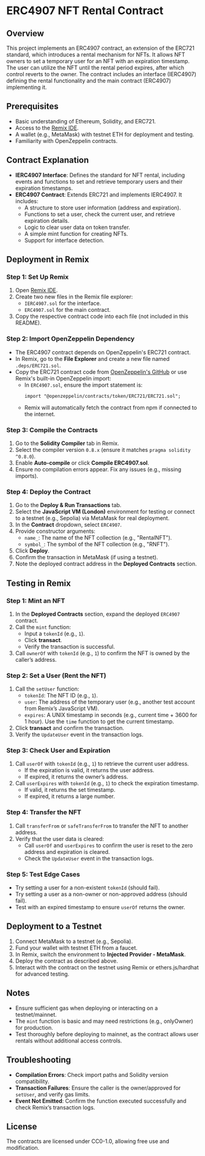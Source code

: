 # ERC4907 NFT Rental Contract

## Overview
This project implements an ERC4907 contract, an extension of the ERC721 standard, which introduces a rental mechanism for NFTs. It allows NFT owners to set a temporary user for an NFT with an expiration timestamp. The user can utilize the NFT until the rental period expires, after which control reverts to the owner. The contract includes an interface (IERC4907) defining the rental functionality and the main contract (ERC4907) implementing it.

## Prerequisites
- Basic understanding of Ethereum, Solidity, and ERC721.
- Access to the [Remix IDE](https://remix.ethereum.org/).
- A wallet (e.g., MetaMask) with testnet ETH for deployment and testing.
- Familiarity with OpenZeppelin contracts.

## Contract Explanation
- **IERC4907 Interface**: Defines the standard for NFT rental, including events and functions to set and retrieve temporary users and their expiration timestamps.
- **ERC4907 Contract**: Extends ERC721 and implements IERC4907. It includes:
  - A structure to store user information (address and expiration).
  - Functions to set a user, check the current user, and retrieve expiration details.
  - Logic to clear user data on token transfer.
  - A simple mint function for creating NFTs.
  - Support for interface detection.

## Deployment in Remix

### Step 1: Set Up Remix
1. Open [Remix IDE](https://remix.ethereum.org/).
2. Create two new files in the Remix file explorer:
   - `IERC4907.sol` for the interface.
   - `ERC4907.sol` for the main contract.
3. Copy the respective contract code into each file (not included in this README).

### Step 2: Import OpenZeppelin Dependency
- The ERC4907 contract depends on OpenZeppelin's ERC721 contract.
- In Remix, go to the **File Explorer** and create a new file named `.deps/ERC721.sol`.
- Copy the ERC721 contract code from [OpenZeppelin's GitHub](https://github.com/OpenZeppelin/openzeppelin-contracts/blob/master/contracts/token/ERC721/ERC721.sol) or use Remix's built-in OpenZeppelin import:
  - In `ERC4907.sol`, ensure the import statement is:
    ```solidity
    import "@openzeppelin/contracts/token/ERC721/ERC721.sol";
    ```
  - Remix will automatically fetch the contract from npm if connected to the internet.

### Step 3: Compile the Contracts
1. Go to the **Solidity Compiler** tab in Remix.
2. Select the compiler version `0.8.x` (ensure it matches `pragma solidity ^0.8.0`).
3. Enable **Auto-compile** or click **Compile ERC4907.sol**.
4. Ensure no compilation errors appear. Fix any issues (e.g., missing imports).

### Step 4: Deploy the Contract
1. Go to the **Deploy & Run Transactions** tab.
2. Select the **JavaScript VM (London)** environment for testing or connect to a testnet (e.g., Sepolia) via MetaMask for real deployment.
3. In the **Contract** dropdown, select `ERC4907`.
4. Provide constructor arguments:
   - `name_`: The name of the NFT collection (e.g., "RentalNFT").
   - `symbol_`: The symbol of the NFT collection (e.g., "RNFT").
5. Click **Deploy**.
6. Confirm the transaction in MetaMask (if using a testnet).
7. Note the deployed contract address in the **Deployed Contracts** section.

## Testing in Remix

### Step 1: Mint an NFT
1. In the **Deployed Contracts** section, expand the deployed `ERC4907` contract.
2. Call the `mint` function:
   - Input a `tokenId` (e.g., `1`).
   - Click **transact**.
   - Verify the transaction is successful.
3. Call `ownerOf` with `tokenId` (e.g., `1`) to confirm the NFT is owned by the caller’s address.

### Step 2: Set a User (Rent the NFT)
1. Call the `setUser` function:
   - `tokenId`: The NFT ID (e.g., `1`).
   - `user`: The address of the temporary user (e.g., another test account from Remix’s JavaScript VM).
   - `expires`: A UNIX timestamp in seconds (e.g., current time + 3600 for 1 hour). Use the `time` function to get the current timestamp.
2. Click **transact** and confirm the transaction.
3. Verify the `UpdateUser` event in the transaction logs.

### Step 3: Check User and Expiration
1. Call `userOf` with `tokenId` (e.g., `1`) to retrieve the current user address.
   - If the expiration is valid, it returns the user address.
   - If expired, it returns the owner’s address.
2. Call `userExpires` with `tokenId` (e.g., `1`) to check the expiration timestamp.
   - If valid, it returns the set timestamp.
   - If expired, it returns a large number.

### Step 4: Transfer the NFT
1. Call `transferFrom` or `safeTransferFrom` to transfer the NFT to another address.
2. Verify that the user data is cleared:
   - Call `userOf` and `userExpires` to confirm the user is reset to the zero address and expiration is cleared.
   - Check the `UpdateUser` event in the transaction logs.

### Step 5: Test Edge Cases
- Try setting a user for a non-existent `tokenId` (should fail).
- Try setting a user as a non-owner or non-approved address (should fail).
- Test with an expired timestamp to ensure `userOf` returns the owner.

## Deployment to a Testnet
1. Connect MetaMask to a testnet (e.g., Sepolia).
2. Fund your wallet with testnet ETH from a faucet.
3. In Remix, switch the environment to **Injected Provider - MetaMask**.
4. Deploy the contract as described above.
5. Interact with the contract on the testnet using Remix or ethers.js/hardhat for advanced testing.

## Notes
- Ensure sufficient gas when deploying or interacting on a testnet/mainnet.
- The `mint` function is basic and may need restrictions (e.g., onlyOwner) for production.
- Test thoroughly before deploying to mainnet, as the contract allows user rentals without additional access controls.

## Troubleshooting
- **Compilation Errors**: Check import paths and Solidity version compatibility.
- **Transaction Failures**: Ensure the caller is the owner/approved for `setUser`, and verify gas limits.
- **Event Not Emitted**: Confirm the function executed successfully and check Remix’s transaction logs.

## License
The contracts are licensed under CC0-1.0, allowing free use and modification.

